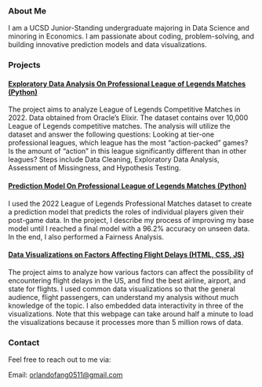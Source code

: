 ### About Me
I am a UCSD Junior-Standing undergraduate majoring in Data Science and minoring in Economics. I am passionate about coding, problem-solving, and building innovative prediction models and data visualizations.

### Projects
#### [Exploratory Data Analysis On Professional League of Legends Matches (Python)](https://orlandofang.github.io/most-exciting-league-in-league-of-legends/)
The project aims to analyze League of Legends Competitive Matches in 2022. Data obtained from Oracle’s Elixir. The dataset contains over 10,000 League of Legends competitive matches. The analysis will utilize the dataset and answer the following questions: Looking at tier-one professional leagues, which league has the most “action-packed” games? Is the amount of “action” in this league significantly different than in other leagues?
Steps include Data Cleaning, Exploratory Data Analysis, Assessment of Missingness, and Hypothesis Testing.

#### [Prediction Model On Professional League of Legends Matches (Python)](https://orlandofang.github.io/league-of-legends-role-prediction/)
I used the 2022 League of Legends Professional Matches dataset to create a prediction model that predicts the roles of individual players given their post-game data. In the project, I describe my process of improving my base model until I reached a final model with a 96.2% accuracy on unseen data. In the end, I also performed a Fairness Analysis.

#### [Data Visualizations on Factors Affecting Flight Delays (HTML, CSS, JS)](https://orlandofang.github.io/Flight_Delays/)
The project aims to analyze how various factors can affect the possibility of encountering flight delays in the US, and find the best airline, airport, and state for flights. I used common data visualizations so that the general audience, flight passengers, can understand my analysis without much knowledge of the topic. I also embedded data interactivity in three of the visualizations.
Note that this webpage can take around half a minute to load the visualizations because it processes more than 5 million rows of data.

### Contact
Feel free to reach out to me via:

Email: orlandofang0511@gmail.com
